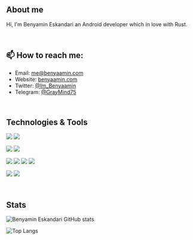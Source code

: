 ## About me
Hi, I'm Benyamin Eskandari an Android developer which in love with Rust.

<br/>

## 📫 How to reach me:
- Email: me@benyaamin.com
- Website: [benyaamin.com](https://benyaamin.com)
- Twitter: [@Im_Benyaamin](https://twitter.com/im_benyaamin)
- Telegram: [@GrayMind75](https://t.me/Graymind75)

<br/>

## Technologies & Tools
![](https://img.shields.io/badge/OS-Windows-informational?style=flat&logo=Windows&logoColor=white&color=2bbc8a)
![](https://img.shields.io/badge/OS-Linux-informational?style=flat&logo=Linux&logoColor=white&color=2bbc8a)

![](https://img.shields.io/badge/IDE-AndroidStudio-informational?style=flat&logo=AndroidStudio&logoColor=white&color=2bbc8a)
![](https://img.shields.io/badge/IDE-CLion-informational?style=flat&logo=CLion&logoColor=white&color=2bbc8a)

![](https://img.shields.io/badge/Code-Java-informational?style=flat&logo=Java&logoColor=white&color=2bbc8a)
![](https://img.shields.io/badge/Code-Kotlin-informational?style=flat&logo=Kotlin&logoColor=white&color=2bbc8a)
![](https://img.shields.io/badge/Code-Rust-informational?style=flat&logo=Rust&logoColor=white&color=2bbc8a)
![](https://img.shields.io/badge/Code-PHP-informational?style=flat&logo=PHP&logoColor=white&color=2bbc8a)

![](https://img.shields.io/badge/DB-Mysql-informational?style=flat&logo=Mysql&logoColor=white&color=2bbc8a)
![](https://img.shields.io/badge/DB-PostgreSql-informational?style=flat&logo=PostgreSql&logoColor=white&color=2bbc8a)


<br/>

## Stats
![Benyamin Eskandari GitHub stats](https://github-readme-stats.vercel.app/api?username=graymind75&count_private=true&theme=dracula&include_all_commits=true)

![Top Langs](https://github-readme-stats.vercel.app/api/top-langs/?username=graymind75&layout=compact&theme=dracula)
